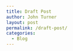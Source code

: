 ```yaml
---
title: Draft Post
author: John Turner
layout: post
permalink: /draft-post/
categories:
  - Blog
---
```

